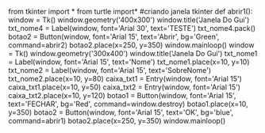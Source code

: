 from tkinter import *
from turtle import*
#criando janela tkinter
def abrir1():
    window = Tk()
    window.geometry('400x300')
    window.title('Janela Do Gui')
    txt_nome4 = Label(window, font='Arial 30', text='TESTE')
    txt_nome4.pack()
    botao2 = Button(window, font='Arial 15', text='Abrir', bg='Green', command=abrir2)
    botao2.place(x=250, y=350)
    window.mainloop()
window = Tk()
window.geometry('300x400')
window.title('Janela Do Gui')
txt_nome1 = Label(window, font='Arial 15', text='Nome')
txt_nome1.place(x=10, y=10)
txt_nome2 = Label(window, font='Arial 15', text='SobreNome')
txt_nome2.place(x=10, y=80)
caixa_txt1 = Entry(window, font='Arial 15')
caixa_txt1.place(x=10, y=50)
caixa_txt2 = Entry(window, font='Arial 15')
caixa_txt2.place(x=10, y=120)
botao1 = Button(window, font='Arial 15', text='FECHAR', bg='Red', command=window.destroy)
botao1.place(x=10, y=350)
botao2 = Button(window, font='Arial 15', text='OK', bg='blue', command=abrir1)
botao2.place(x=250, y=350)
window.mainloop()
